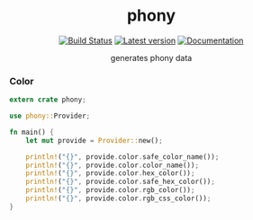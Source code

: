 <div align="center">
  <h1>phony</h1>
  <a href="https://travis-ci.com/ltoddy/phony"><img src="https://travis-ci.com/ltoddy/phony.svg?branch=master" alt="Build Status"/></a>
  <a href="https://crates.io/crates/phony"><img src="https://img.shields.io/crates/v/phony.svg" alt="Latest version"/></a>
  <a href="https://docs.rs/phony"><img src="https://docs.rs/phony/badge.svg" alt="Documentation"/></a>
</div>

<p align="center">generates phony data</p>


### Color

```rust
extern crate phony;

use phony::Provider;

fn main() {
    let mut provide = Provider::new();

    println!("{}", provide.color.safe_color_name());
    println!("{}", provide.color.color_name());
    println!("{}", provide.color.hex_color());
    println!("{}", provide.color.safe_hex_color());
    println!("{}", provide.color.rgb_color());
    println!("{}", provide.color.rgb_css_color());
}
```
